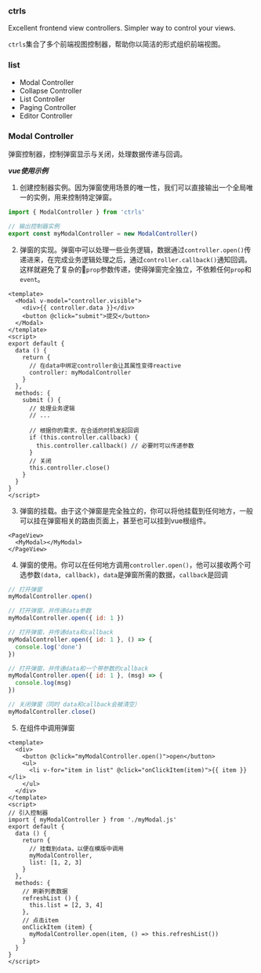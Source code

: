 ### ctrls
Excellent frontend view controllers. Simpler way to control your views.

`ctrls`集合了多个前端视图控制器，帮助你以简洁的形式组织前端视图。

### list
- Modal Controller
- Collapse Controller
- List Controller
- Paging Controller
- Editor Controller

### Modal Controller
弹窗控制器，控制弹窗显示与关闭，处理数据传递与回调。

***vue使用示例***

1. 创建控制器实例。因为弹窗使用场景的唯一性，我们可以直接输出一个全局唯一的实例，用来控制特定弹窗。
```js
import { ModalController } from 'ctrls'

// 输出控制器实例
export const myModalController = new ModalController()

```
2. 弹窗的实现。弹窗中可以处理一些业务逻辑，数据通过`controller.open()`传递进来，在完成业务逻辑处理之后，通过`controller.callback()`通知回调。这样就避免了复杂的`prop`参数传递，使得弹窗完全独立，不依赖任何`prop`和`event`。
```vue
<template>
  <Modal v-model="controller.visible">
    <div>{{ controller.data }}</div>
    <button @click="submit">提交</button>
  </Modal>
</template>
<script>
export default {
  data () {
    return {
      // 在data中绑定controller会让其属性变得reactive
      controller: myModalController
    }
  },
  methods: {
    submit () {
      // 处理业务逻辑
      // ...

      // 根据你的需求，在合适的时机发起回调
      if (this.controller.callback) {
        this.controller.callback() // 必要时可以传递参数
      }
      // 关闭
      this.controller.close()
    }
  }
}
</script>
```
3. 弹窗的挂载。由于这个弹窗是完全独立的，你可以将他挂载到任何地方，一般可以挂在弹窗相关的路由页面上，甚至也可以挂到vue根组件。
```
<PageView>
  <MyModal></MyModal>
</PageView>
```

4. 弹窗的使用。你可以在任何地方调用`controller.open()`，他可以接收两个可选参数`(data, callback)`，`data`是弹窗所需的数据，`callback`是回调
```js
// 打开弹窗
myModalController.open()

// 打开弹窗，并传递data参数
myModalController.open({ id: 1 })

// 打开弹窗，并传递data和callback
myModalController.open({ id: 1 }, () => {
  console.log('done')
})

// 打开弹窗，并传递data和一个带参数的callback
myModalController.open({ id: 1 }, (msg) => {
  console.log(msg)
})

// 关闭弹窗（同时 data和callback会被清空）
myModalController.close()

```
5. 在组件中调用弹窗
```vue
<template>
  <div>
    <button @click="myModalController.open()">open</button>
    <ul>
      <li v-for="item in list" @click="onClickItem(item)">{{ item }}</li>
    </ul>
  </div>
</template>
<script>
// 引入控制器
import { myModalController } from './myModal.js'
export default {
  data () {
    return {
      // 挂载到data，以便在模版中调用
      myModalController,
      list: [1, 2, 3]
    }
  },
  methods: {
    // 刷新列表数据
    refreshList () {
      this.list = [2, 3, 4]
    },
    // 点击item
    onClickItem (item) {
      myModalController.open(item, () => this.refreshList())
    }
  }
}
</script>
```

